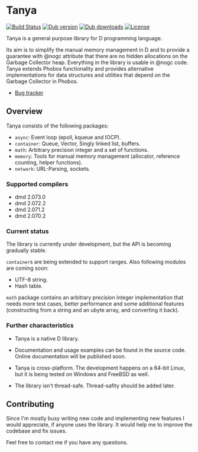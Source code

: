 # Tanya

[![Build Status](https://travis-ci.org/caraus-ecms/tanya.svg?branch=master)](https://travis-ci.org/caraus-ecms/tanya)
[![Dub version](https://img.shields.io/dub/v/tanya.svg)](https://code.dlang.org/packages/tanya)
[![Dub downloads](https://img.shields.io/dub/dt/tanya.svg)](https://code.dlang.org/packages/tanya)
[![License](https://img.shields.io/badge/license-MPL_2.0-blue.svg)](https://raw.githubusercontent.com/caraus-ecms/tanya/master/LICENSE)

Tanya is a general purpose library for D programming language.

Its aim is to simplify the manual memory management in D and to provide a
guarantee with @nogc attribute that there are no hidden allocations on the
Garbage Collector heap. Everything in the library is usable in @nogc code.
Tanya extends Phobos functionality and provides alternative implementations for
data structures and utilities that depend on the Garbage Collector in Phobos.

* [Bug tracker](https://issues.caraus.io/projects/tanya)

## Overview

Tanya consists of the following packages:

* `async`: Event loop (epoll, kqueue and IOCP).
* `container`: Queue, Vector, Singly linked list, buffers.
* `math`: Arbitrary precision integer and a set of functions.
* `memory`: Tools for manual memory management (allocator, reference counting,
helper functions).
* `network`: URL-Parsing, sockets.

### Supported compilers

* dmd 2.073.0
* dmd 2.072.2
* dmd 2.071.2
* dmd 2.070.2

### Current status

The library is currently under development, but the API is becoming gradually
stable.

`container`s are being extended to support ranges. Also following modules are
coming soon:
* UTF-8 string.
* Hash table.

`math` package contains an arbitrary precision integer implementation that
needs more test cases, better performance and some additional features
(constructing from a string and an ubyte array, and converting it back).

### Further characteristics

* Tanya is a native D library.

* Documentation and usage examples can be found in the source code.
Online documentation will be published soon.

* Tanya is cross-platform. The development happens on a 64-bit Linux, but it
is being tested on Windows and FreeBSD as well.

* The library isn't thread-safe. Thread-safity should be added later.

## Contributing

Since I'm mostly busy writing new code and implementing new features I would
appreciate, if anyone uses the library. It would help me to improve the
codebase and fix issues.

Feel free to contact me if you have any questions.
